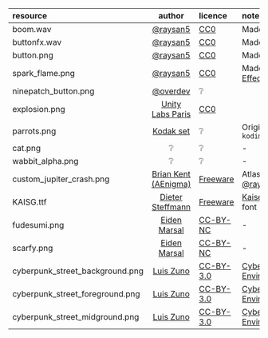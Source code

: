 | resource                        |                                            author                                            | licence                                                              | notes                                                                                    |
|:--------------------------------|:--------------------------------------------------------------------------------------------:|:---------------------------------------------------------------------|:-----------------------------------------------------------------------------------------|
| boom.wav                        |                            [@raysan5](https://github.com/raysan5)                            | [CC0](https://creativecommons.org/publicdomain/zero/1.0/)            | Made with [rFXGen](https://raylibtech.itch.io/rfxgen)                                    |
| buttonfx.wav                    |                            [@raysan5](https://github.com/raysan5)                            | [CC0](https://creativecommons.org/publicdomain/zero/1.0/)            | Made with [rFXGen](https://raylibtech.itch.io/rfxgen)                                    |
| button.png                      |                            [@raysan5](https://github.com/raysan5)                            | [CC0](https://creativecommons.org/publicdomain/zero/1.0/)            | Made with [rFXGen](https://raylibtech.itch.io/rfxgen)                                    |
| spark_flame.png                 |                            [@raysan5](https://github.com/raysan5)                            | [CC0](https://creativecommons.org/publicdomain/zero/1.0/)            | Made with [EffectTextureMaker](https://mebiusbox.github.io/contents/EffectTextureMaker/) |
| ninepatch_button.png            |                            [@overdev](https://github.com/overdev)                            | ❔                                                                    |                                                                                          |
| explosion.png                   | [Unity Labs Paris](https://blogs.unity3d.com/2016/11/28/free-vfx-image-sequences-flipbooks/) | [CC0](https://creativecommons.org/publicdomain/zero/1.0/)            |                                                                                          |
| parrots.png                     |                          [Kodak set](http://r0k.us/graphics/kodak/)                          | ❔                                                                    | Original name: `kodim23.png`                                                             |
| cat.png                         |                                              ❔                                               | ❔                                                                    | -                                                                                        |
| wabbit_alpha.png                |                                              ❔                                               | ❔                                                                    | -                                                                                        |
| custom_jupiter_crash.png        |                [Brian Kent (AEnigma)](https://www.dafont.com/es/aenigma.d188)                | [Freeware](https://www.dafont.com/es/jupiter-crash.font)             | Atlas created by [@raysan5](https://github.com/raysan5)                                  |
| KAISG.ttf                       |                    [Dieter Steffmann](http://www.steffmann.de/wordpress/)                    | [Freeware](https://www.1001fonts.com/users/steffmann/)               | [Kaiserzeit Gotisch](https://www.dafont.com/es/kaiserzeit-gotisch.font) font             |
| fudesumi.png                    |                    [Eiden Marsal](https://www.artstation.com/marshall_z)                     | [CC-BY-NC](https://creativecommons.org/licenses/by-nc/4.0/)          | -                                                                                        |
| scarfy.png                      |                    [Eiden Marsal](https://www.artstation.com/marshall_z)                     | [CC-BY-NC](https://creativecommons.org/licenses/by-nc/4.0/legalcode) | -                                                                                        |
| cyberpunk_street_background.png |                            [Luis Zuno](http://ansimuz.com/site/)                             | [CC-BY-3.0](http://creativecommons.org/licenses/by/3.0/)             | [Cyberpunk Street Environment](https://ansimuz.itch.io/cyberpunk-street-environment)     |
| cyberpunk_street_foreground.png |                            [Luis Zuno](http://ansimuz.com/site/)                             | [CC-BY-3.0](http://creativecommons.org/licenses/by/3.0/)             | [Cyberpunk Street Environment](https://ansimuz.itch.io/cyberpunk-street-environment)     |
| cyberpunk_street_midground.png  |                            [Luis Zuno](http://ansimuz.com/site/)                             | [CC-BY-3.0](http://creativecommons.org/licenses/by/3.0/)             | [Cyberpunk Street Environment](https://ansimuz.itch.io/cyberpunk-street-environment)     |

